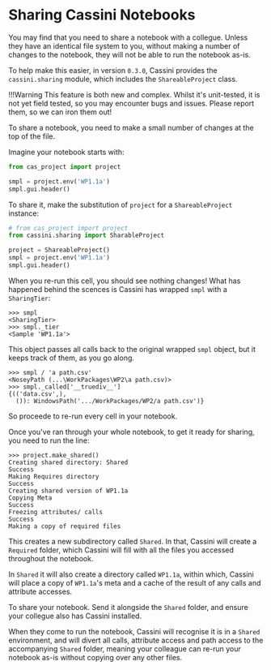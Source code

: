 # Sharing Cassini Notebooks

You may find that you need to share a notebook with a collegue. Unless they have an identical file system to you, without making a number of changes to the notebook, they will not be able to run the notebook as-is.

To help make this easier, in version `0.3.0`, Cassini provides the `cassini.sharing` module, which includes the `ShareableProject` class.

!!!Warning
    This feature is both new and complex. Whilst it's unit-tested, it is not yet field tested, so you may encounter bugs and issues. Please report them, so we can iron them out!

To share a notebook, you need to make a small number of changes at the top of the file.

Imagine your notebook starts with:

```python
from cas_project import project

smpl = project.env('WP1.1a')
smpl.gui.header()
```

To share it, make the substitution of `project` for a `ShareableProject` instance:

```python
# from cas_project import project
from cassini.sharing import SharableProject

project = ShareableProject()
smpl = project.env('WP1.1a')
smpl.gui.header()
```

When you re-run this cell, you should see nothing changes! What has happened behind the scences is Cassini has wrapped `smpl` with a `SharingTier`:

```pycon
>>> smpl
<SharingTier>
>>> smpl._tier
<Sample 'WP1.1a'>
```

This object passes all calls back to the original wrapped `smpl` object, but it keeps track of them, as you go along.

```pycon
>>> smpl / 'a path.csv'
<NoseyPath (...\WorkPackages\WP2\a path.csv)>
>>> smpl._called['__truediv__']
{(('data.csv',),
  ()): WindowsPath('.../WorkPackages/WP2/a path.csv')}
```

So proceede to re-run every cell in your notebook. 

Once you've ran through your whole notebook, to get it ready for sharing, you need to run the line:

```pycon
>>> project.make_shared()
Creating shared directory: Shared
Success
Making Requires directory
Success
Creating shared version of WP1.1a
Copying Meta
Success
Freezing attributes/ calls
Success
Making a copy of required files
```

This creates a new subdirectory called `Shared`. In that, Cassini will create a `Required` folder, which Cassini will fill with all the files you accessed throughout the notebook.

In `Shared` it will also create a directory called `WP1.1a`, within which, Cassini will place a copy of `WP1.1a`'s meta and a cache of the result of any calls and attribute accesses.

To share your notebook. Send it alongside the `Shared` folder, and ensure your collegue also has Cassini installed.

When they come to run the notebook, Cassini will recognise it is in a `Shared` environment, and will divert all calls, attribute access and path access to the accompanying `Shared` folder, meaning your colleague can re-run your notebook as-is without copying over any other files.
